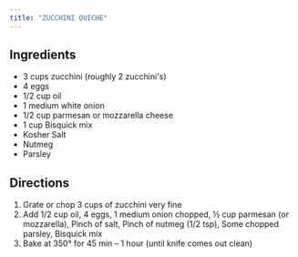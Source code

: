 ```yaml
---
title: "ZUCCHINI QUICHE"
---
```

## Ingredients

* 3 cups zucchini (roughly 2 zucchini's)
* 4 eggs
* 1/2 cup oil
* 1 medium white onion
* 1/2 cup parmesan or mozzarella cheese
* 1 cup Bisquick mix
* Kosher Salt
* Nutmeg
* Parsley

## Directions
1. Grate or chop 3 cups of zucchini very fine
2. Add 1/2 cup oil, 4 eggs, 1 medium onion chopped, ½ cup parmesan (or mozzarella), Pinch of salt, Pinch of nutmeg (1/2 tsp), Some chopped parsley, Bisquick mix
3. Bake at 350° for 45 min – 1 hour (until knife comes out clean)

